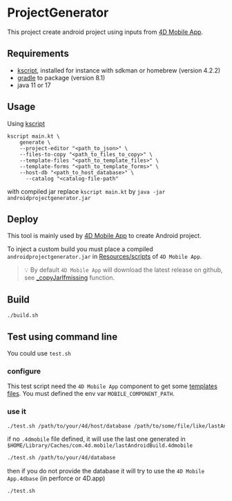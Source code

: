 # ProjectGenerator

This project create android project using inputs from [4D Mobile App](https://github.com/4d/4D-Mobile-App/).

## Requirements

- [kscript](https://github.com/holgerbrandl/kscript), installed for instance with sdkman or homebrew (version 4.2.2)
- [gradle](https://gradle.org/) to package (version 8.1)
- java 11 or 17

## Usage

Using [kscript](https://github.com/kscripting/kscript)

```shell
kscript main.kt \
    generate \
    --project-editor "<path_to_json>" \
    --files-to-copy "<path_to_files_to_copy>" \
    --template-files "<path_to_template_files>" \
    --template-forms "<path_to_template_forms>" \
    --host-db "<path_to_host_database>" \
	  --catalog "<catalog-file-path"
```

with compiled jar replace `kscript main.kt` by `java -jar androidprojectgenerator.jar`

## Deploy

This tool is mainly used by [4D Mobile App](https://github.com/4d/4D-Mobile-App/blob/main/Resources/scripts/) to create Android project.

To inject a custom build you must place a compiled `androidprojectgenerator.jar` in [Resources/scripts](https://github.com/4d/4D-Mobile-App/blob/main/Resources/scripts/) of `4D Mobile App`.

> 💡 By default `4D Mobile App` will download the latest release on github, see [_copyJarIfmissing](https://github.com/4d/4D-Mobile-App/blob/main/Project/Sources/Classes/androidprojectgenerator.4dm#L92) function.

## Build

```shell
./build.sh
```

## Test using command line

You could use `test.sh`

### configure

This test script need the `4D Mobile App` component to get some [templates files](https://github.com/4d/4D-Mobile-App/tree/main/Resources/templates/android/project). You must defined the env var `MOBILE_COMPONENT_PATH`.

### use it

```bash
./test.sh /path/to/your/4d/host/database /path/to/some/file/like/lastAndroidBuild.4dmobile
```

if no `.4dmobile` file defined, it will use the last one generated in `$HOME/Library/Caches/com.4d.mobile/lastAndroidBuild.4dmobile`

```bash
./test.sh /path/to/your/4d/database
```

then if you do not provide the database it will try to use the `4D Mobile App.4dbase` (in perforce or 4D.app)

```bash
./test.sh
```
